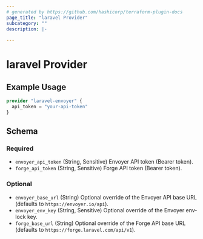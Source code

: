 ```yaml
---
# generated by https://github.com/hashicorp/terraform-plugin-docs
page_title: "laravel Provider"
subcategory: ""
description: |-
  
---
```


# laravel Provider



## Example Usage

```terraform
provider "laravel-envoyer" {
  api_token = "your-api-token"
}
```

<!-- schema generated by tfplugindocs -->
## Schema

### Required

- `envoyer_api_token` (String, Sensitive) Envoyer API token (Bearer token).
- `forge_api_token` (String, Sensitive) Forge API token (Bearer token).

### Optional

- `envoyer_base_url` (String) Optional override of the Envoyer API base URL (defaults to `https://envoyer.io/api`).
- `envoyer_env_key` (String, Sensitive) Optional override of the Envoyer env-lock key.
- `forge_base_url` (String) Optional override of the Forge API base URL (defaults to `https://forge.laravel.com/api/v1`).
